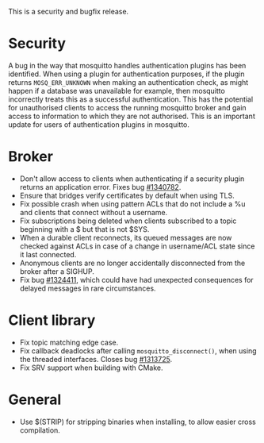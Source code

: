 <!--
.. title: Version 1.3.2 released
.. slug: version-1-3-2-released
.. date: 2014-07-14 13:10:05
.. tags: Releases,Security
.. category:
.. link:
.. description:
.. type: text
-->

This is a security and bugfix release.

# Security

A bug in the way that mosquitto handles authentication plugins has been
identified. When using a plugin for authentication purposes, if the plugin
returns `MOSQ_ERR_UNKNOWN` when making an authentication check, as might happen
if a database was unavailable for example, then mosquitto incorrectly treats
this as a successful authentication. This has the potential for unauthorised
clients to access the running mosquitto broker and gain access to information
to which they are not authorised. This is an important update for users of
authentication plugins in mosquitto.

# Broker

 * Don't allow access to clients when authenticating if a security plugin
   returns an application error. Fixes bug [#1340782].
 * Ensure that bridges verify certificates by default when using TLS.
 * Fix possible crash when using pattern ACLs that do not include a %u and
   clients that connect without a username.
 * Fix subscriptions being deleted when clients subscribed to a topic beginning
   with a $ but that is not $SYS.
 * When a durable client reconnects, its queued messages are now checked
   against ACLs in case of a change in username/ACL state since it last
   connected.
 * Anonymous clients are no longer accidentally disconnected from the broker
   after a SIGHUP.
 * Fix bug [#1324411], which could have had unexpected consequences for delayed
   messages in rare circumstances.

# Client library

 * Fix topic matching edge case.
 * Fix callback deadlocks after calling `mosquitto_disconnect()`, when using
   the threaded interfaces. Closes bug [#1313725].
 * Fix SRV support when building with CMake.

# General

 * Use $(STRIP) for stripping binaries when installing, to allow easier cross
   compilation.

[#1313725]: https://bugs.launchpad.net/mosquitto/+bug/1313725
[#1324411]: https://bugs.launchpad.net/mosquitto/+bug/1324411
[#1340782]: https://bugs.launchpad.net/mosquitto/+bug/1340782
